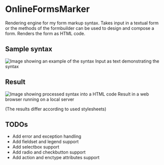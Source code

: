 OnlineFormsMarker
=================

Rendering engine for my form markup syntax. Takes input in a textual form or
the methods of the formbuilder can be used to design and compose a form. Renders
the form as HTML code.

Sample syntax
-------------

![Image showing an example of the syntax](http://libal.eu/imghost/ofm1.PNG "Sample syntax")
Input as text demonstrating the syntax


Result
------

![Image showing processed syntax into a HTML code](http://libal.eu/imghost/ofm2.PNG "Processed syntax")
Result in a web browser running on a local server

(The results differ according to used stylesheets)



TODOs
------

* Add error and exception handling
* Add fieldset and legend support
* Add selectbox support
* Add radio and checkbutton support
* Add action and enctype attributes support